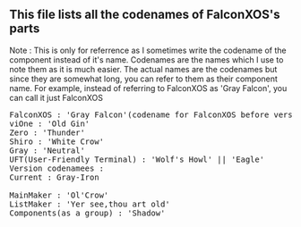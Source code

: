 ## This file lists all the codenames of FalconXOS's parts

Note : This is only for referrence as I sometimes write the codename of the component instead of it's name.
Codenames are the names which I use to note them as it is much easier.
The actual names are the codenames but since they are somewhat long, you can refer to them as their component name.
For example, instead of referring to FalconXOS as 'Gray Falcon', you can call it just FalconXOS

<pre>
FalconXOS : 'Gray Falcon'(codename for FalconXOS before version 1.0) || General codename : 'Falcon'
viOne : 'Old Gin'
Zero : 'Thunder'
Shiro : 'White Crow'
Gray : 'Neutral'
UFT(User-Friendly Terminal) : 'Wolf's Howl' || 'Eagle'
Version codenamees : 
Current : Gray-Iron

MainMaker : 'Ol'Crow'
ListMaker : 'Yer see,thou art old'
Components(as a group) : 'Shadow'
</pre>
